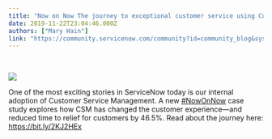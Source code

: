 ```yaml
---
title: "Now on Now The journey to exceptional customer service using Customer Service Management  or How ServiceNow is using the Now Platform to build worldclass customer experiences"
date: 2019-11-22T23:04:46.000Z
authors: ["Mary Hain"]
link: "https://community.servicenow.com/community?id=community_blog&sys_id=adcc0ddddb95409413b5fb24399619a9"
---
```

<p> </p>
<p><img style="max-width: 100%; max-height: 480px;" src="https://community.servicenow.com/178c499ddb95409413b5fb2439961999.iix" /></p>
<p>One of the most exciting stories in ServiceNow today is our internal adoption of Customer Service Management. A new <a href="https://servicenow.facebook.com/hashtag/nowonnow?source&#61;note&amp;epa&#61;HASHTAG" rel="nofollow">#NowOnNow</a> case study explores how CSM has changed the customer experience—and reduced time to relief for customers by 46.5%. Read about the journey here: <a href="https://bit.ly/2KJ2HEx" rel="nofollow">https://bit.ly/2KJ2HEx</a></p>